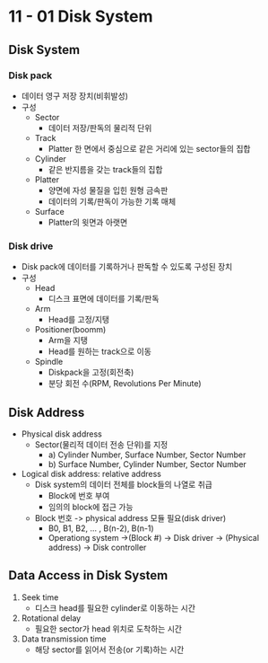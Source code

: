 # 11 - 01 Disk System

## Disk System

### Disk pack

- 데이터 영구 저장 장치(비휘발성)
- 구성
  - Sector
    - 데이터 저장/판독의 물리적 단위
  - Track
    - Platter 한 면에서 중심으로 같은 거리에 있는 sector들의 집합
  - Cylinder
    - 같은 반지름을 갖는 track들의 집합
  - Platter
    - 양면에 자성 물질을 입힌 원형 금속판
    - 데이터의 기록/판독이 가능한 기록 매체
  - Surface
    - Platter의 윗면과 아랫면



### Disk drive

- Disk pack에 데이터를 기록하거나 판독할 수 있도록 구성된 장치
- 구성
  - Head
    - 디스크 표면에 데이터를 기록/판독
  - Arm
    - Head를 고정/지탱
  - Positioner(boomm)
    - Arm을 지탱
    - Head를 원하는 track으로 이동
  - Spindle
    - Diskpack을 고정(회전축)
    - 분당 회전 수(RPM, Revolutions Per Minute)



## Disk Address

- Physical disk address
  - Sector(물리적 데이터 전송 단위)를 지정
    - a) Cylinder Number, Surface Number, Sector Number
    - b) Surface Number, Cylinder Number, Sector Number
- Logical disk address: relative address
  - Disk system의 데이터 전체를 block들의 나열로 취급
    - Block에 번호 부여
    - 임의의 block에 접근 가능
  - Block 번호 -> physical address 모듈 필요(disk driver)
    - B0, B1, B2, ... , B(n-2), B(n-1)
    - Operationg system ->(Block #) -> Disk driver -> (Physical address) -> Disk controller



## Data Access in Disk System

1. Seek time
   - 디스크 head를 필요한 cylinder로 이동하는 시간
2. Rotational delay
   - 필요한 sector가 head 위치로 도착하는 시간
3. Data transmission time
   - 해당 sector를 읽어서 전송(or 기록)하는 시간